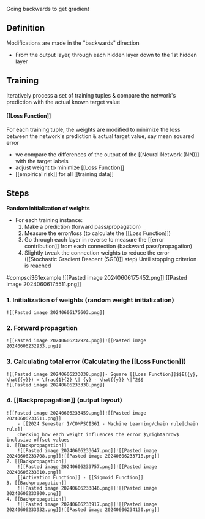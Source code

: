Going backwards to get gradient
## Definition
Modifications are made in the "backwards" direction
- From the output layer, through each hidden layer down to the 1st hidden layer
## Training
Iteratively process a set of training tuples & compare the network's prediction with the actual known target value
#### [[Loss Function]]
For each training tuple, the weights are modified to minimize the loss between the network's prediction & actual target value, say mean squared error
- we compare the differences of the output of the [[Neural Network (NN)]] with the target labels
- adjust weight to minimize [[Loss Function]]
- [[empirical risk]] for all [[training data]]
## Steps
**Random initialization of weights**
- For each training instance:
	1. Make a prediction (forward pass/propagation) 
	2. Measure the error/loss (to calculate the [[Loss Function]])
	3. Go through each layer in reverse to measure the [[error contribution]] from each connection (backward pass/propagation)
	4. Slightly tweak the connection weights to reduce the error ([[Stochastic Gradient Descent (SGD)]] step)
Until stopping criterion is reached

#compsci361example 
![[Pasted image 20240606175452.png]]![[Pasted image 20240606175511.png]]
### 1. Initialization of weights (random weight initialization)
	![[Pasted image 20240606175603.png]]
### 2. Forward propagation
	![[Pasted image 20240606232924.png]]![[Pasted image 20240606232933.png]]
### 3. Calculating total error (Calculating the [[Loss Function]])
	![[Pasted image 20240606233038.png]]- Square [[Loss Function]]$$E({y}, \hat{{y}}) = \frac{1}{2} \| {y} - \hat{{y}} \|^2$$
	![[Pasted image 20240606233338.png]]
### 4. [[Backpropagation]] (output layout)
	![[Pasted image 20240606233459.png]]![[Pasted image 20240606233511.png]]
		- [[2024 Semester 1/COMPSCI361 - Machine Learning/chain rule|chain rule]]
		Checking how each weight influences the error $\rightarrow$ inclusive offset values
	1. [[Backpropagation]]
		![[Pasted image 20240606233647.png]]![[Pasted image 20240606233708.png]]![[Pasted image 20240606233718.png]]
	2. [[Backpropagation]]
		![[Pasted image 20240606233757.png]]![[Pasted image 20240606233810.png]]
		[[Activation Function]] - [[Sigmoid Function]]
	3. [[Backpropagation]]
		![[Pasted image 20240606233846.png]]![[Pasted image 20240606233900.png]]
	4. [[Backpropagation]]
		![[Pasted image 20240606233917.png]]![[Pasted image 20240606233932.png]]![[Pasted image 20240606234130.png]]
	